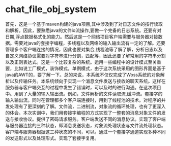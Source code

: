 # chat_file_obj_system
首先，这是一个基于maven构建的java项目,其中涉及到了对日志文件的按行读取和解析。因此，要熟悉java的文件io流操作,要做一个完备的日志系统。还要有对日期,浮点数据格式化的能力。然后这是一个网络项目客户端需要与服务器对接数据。需要对java的套接字编程，多线程以及网络的输入输出流有一定的了解。还要管理多个客户端连接的情况，因此也要对集合,线程池等了解了解，分析日志以及自定义网络协议需要对字符串进行分割，匹配等，因此还要了解常用的字符串分割以及正则表达式。这是一个比较复杂的系统。运用一些编程中的设计模式至关重要，比如说工厂模式，装饰模式，单例模式，由于这次系统采用的图形界面是基于java的AWT的，要了解一下。总的来说，本系统不仅仅完成了Woss系统的对象解析以及传输任务。本系统倾向于实现一个消息文件发送与接收的聊天系统。这样在服务器与客户端交互的过程中发生了错误时，可以及时的进行沟通。在这次项目中。用到了大量的输入输出流。例如，文件解析的文件读取流,缓冲流。套接字的输入输出流。同时在管理都多个客户端连接时，用到了线程池的技术。对程序的并发处理有了更深刻的了解。文件流，二进制流，对象流的循环处理，也有了更深入的体会。本次实训中，我们用套接字编程的方式实现了一整套的消息对象文件的发送与接收协议。提供了密码请求服务。客户端发送不同的消息协议。实现了客户端与服务器连接的三种状态，即消息发送状态，对象流处理状态与文件流处理状态。客户端与服务器根据这三种状态的不同，可以。通过一个套接字通道实现多种不同的发送形式以及处理形式。实现了套接字复用。
